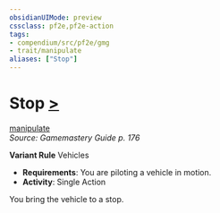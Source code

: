 ```yaml
---
obsidianUIMode: preview
cssclass: pf2e,pf2e-action
tags:
- compendium/src/pf2e/gmg
- trait/manipulate
aliases: ["Stop"]
---
```

# Stop [>](chapter-9-playing-the-game.md#Actions "Single Action")
[manipulate](manipulate.md "Manipulate General Trait")  
*Source: Gamemastery Guide p. 176*  

**Variant Rule** Vehicles
- **Requirements**: You are piloting a vehicle in motion.
- **Activity**: Single Action

You bring the vehicle to a stop.